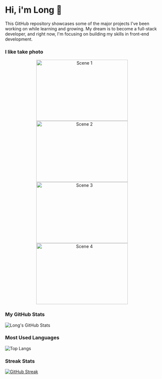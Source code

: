 # Hi, i'm Long 👋

This GitHub repository showcases some of the major projects I've been working on while learning and growing. My dream is to become a full-stack developer, and right now, I'm focusing on building my skills in front-end development.

### I like take photo
<div align="center">
  <div style="display: flex; justify-content: space-around; flex-wrap: wrap;">
    <img src="scene1.jpg" alt="Scene 1" width="300px" height="200px" style="object-fit: cover;"/>
    <img src="scene2.jpg" alt="Scene 2" width="300px" height="200px" style="object-fit: cover;"/>
    <img src="scene3.jpg" alt="Scene 3" width="300px" height="200px" style="object-fit: cover;"/>
    <img src="scene4.jpg" alt="Scene 4" width="300px" height="200px" style="object-fit: cover;"/>
  </div>
</div>

### My GitHub Stats
  ![Long's GitHub Stats](https://github-readme-stats.vercel.app/api?username=m4l0n6&show_icons=true&theme=blue-navy)
  
  ### Most Used Languages
  ![Top Langs](https://github-readme-stats.vercel.app/api/top-langs/?username=m4l0n6&layout=compact)
  
### Streak Stats
  [![GitHub Streak](http://github-readme-streak-stats.herokuapp.com?user=m4l0n6&theme=blue-navy&hide_border=true&locale=en&date_format=j%2Fn%5B%2FY%5D)](https://git.io/streak-stats)



